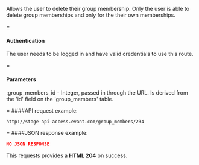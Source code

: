 <!-- --- title: DELETE /group_members/:group_member_id -->

Allows the user to delete their group membership. Only the user is able to delete group memberships and only for the their own memberships. 

=
#### Authentication

The user needs to be logged in and have valid credentials to use this route.

=
#### Parameters

:group_members_id - Integer, passed in through the URL. Is derived from the 'id' field on the 'group_members' table.

=
####API request example:

```
http://stage-api-access.evant.com/group_members/234
```

=
####JSON response example:

```json
NO JSON RESPONSE
```

This requests provides a <strong>HTML 204</strong> on success.